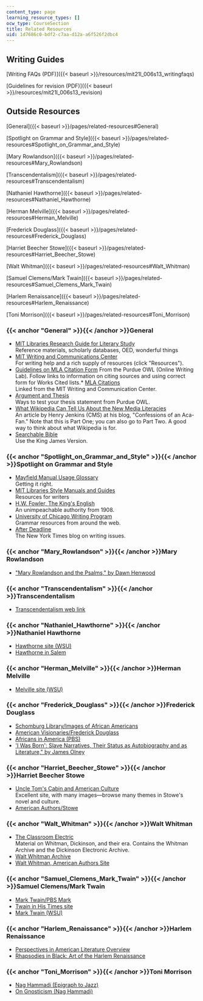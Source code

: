```yaml
---
content_type: page
learning_resource_types: []
ocw_type: CourseSection
title: Related Resources
uid: 1d7686c0-bdf2-c7aa-d12a-a6f526f2dbc4
---
```


Writing Guides
--------------

[Writing FAQs (PDF)]({{< baseurl >}}/resources/mit21l_006s13_writingfaqs)

[Guidelines for revision (PDF)]({{< baseurl >}}/resources/mit21l_006s13_revision)

Outside Resources
-----------------

[General]({{< baseurl >}}/pages/related-resources#General)

[Spotlight on Grammar and Style]({{< baseurl >}}/pages/related-resources#Spotlight_on_Grammar_and_Style)

[Mary Rowlandson]({{< baseurl >}}/pages/related-resources#Mary_Rowlandson)

[Transcendentalism]({{< baseurl >}}/pages/related-resources#Transcendentalism)

[Nathaniel Hawthorne]({{< baseurl >}}/pages/related-resources#Nathaniel_Hawthorne)

[Herman Melville]({{< baseurl >}}/pages/related-resources#Herman_Melville)

[Frederick Douglass]({{< baseurl >}}/pages/related-resources#Frederick_Douglass)

[Harriet Beecher Stowe]({{< baseurl >}}/pages/related-resources#Harriet_Beecher_Stowe)

[Walt Whitman]({{< baseurl >}}/pages/related-resources#Walt_Whitman)

[Samuel Clemens/Mark Twain]({{< baseurl >}}/pages/related-resources#Samuel_Clemens_Mark_Twain)

[Harlem Renaissance]({{< baseurl >}}/pages/related-resources#Harlem_Renaissance)

[Toni Morrison]({{< baseurl >}}/pages/related-resources#Toni_Morrison)

### {{< anchor "General" >}}{{< /anchor >}}General

*   [MIT Libraries Research Guide for Literary Study](http://libguides.mit.edu/lit)  
    Reference materials, scholarly databases, OED, wonderful things
*   [MIT Writing and Communications Center](http://cmsw.mit.edu/writing-and-communication-center/)  
    For writing help and a rich supply of resources (click "Resources").
*   [Guidelines on MLA Citation Form](http://owl.english.purdue.edu/owl/resource/747/01/)
From the Purdue OWL (Online Writing Lab). Follow links to information on citing sources and using correct form for Works Cited lists.*   [MLA Citations](http://writing.wisc.edu/Handbook/DocMLA.html)  
    Linked from the MIT Writing and Communication Center.
*   [Argument and Thesis](http://owl.english.purdue.edu/owl/owlprint/588/)  
    Ways to test your thesis statement from Purdue OWL.
*   [What Wikipedia Can Tell Us About the New Media Literacies](http://henryjenkins.org/2007/06/what_wikipedia_can_teach_us_ab.html)  
    An article by Henry Jenkins (CMS) at his blog, "Confessions of an Aca-Fan." Note that this is Part One; you can also go to Part Two. A good way to think about what Wikipedia is for.
*   [Searchable Bible](http://www.biblestudytools.com/)  
    Use the King James Version.

### {{< anchor "Spotlight_on_Grammar_and_Style" >}}{{< /anchor >}}Spotlight on Grammar and Style

*   [Mayfield Manual Usage Glossary](http://www.mhhe.com/mayfieldpub/tsw/home.htm)  
    Getting it right.
*   [MIT Libraries Style Manuals and Guides](http://libguides.mit.edu/content.php?pid=80743&sid=598619)  
    Resources for writers
*   [H.W. Fowler, The King's English](http://www.bartleby.com/116/)  
    An unimpeachable authority from 1908.
*   [University of Chicago Writing Program](https://www.scribd.com/document/283734001/Grammar-Resources-University-of-Chicago-Writing-Program)  
    Grammar resources from around the web.
*   [After Deadline](http://afterdeadline.blogs.nytimes.com/2009/08/04/subject-meet-verb/?_r=0)  
    The New York Times blog on writing issues.

### {{< anchor "Mary_Rowlandson" >}}{{< /anchor >}}Mary Rowlandson

*   ["Mary Rowlandson and the Psalms," by Dawn Henwood](http://gateway.proquest.com/openurl?ctx_ver=Z39.88-2003&xri:pqil:res_ver=0.2&res_id=xri:lion-us&rft_id=xri:lion:ft:mla:R03047963:0)

### {{< anchor "Transcendentalism" >}}{{< /anchor >}}Transcendentalism

*   [Transcendentalism web link](https://plato.stanford.edu/entries/transcendentalism/)

### {{< anchor "Nathaniel_Hawthorne" >}}{{< /anchor >}}Nathaniel Hawthorne

*   [Hawthorne site (WSU)](http://public.wsu.edu/~campbelld/amlit/hawthor.htm)
*   [Hawthorne in Salem](http://www.hawthorneinsalem.org/)

### {{< anchor "Herman_Melville" >}}{{< /anchor >}}Herman Melville

*   [Melville site (WSU)](http://public.wsu.edu/~campbelld/amlit/melville.htm)

### {{< anchor "Frederick_Douglass" >}}{{< /anchor >}}Frederick Douglass

*   [Schomburg Library/Images of African Americans](https://www.nypl.org/about/locations/schomburg/digital-schomburg/images)
*   [American Visionaries/Frederick Douglass](https://www.nps.gov/museum/exhibits/douglass/visionary.html)
*   [Africans in America (PBS)](http://www.pbs.org/wgbh/aia/part4/4p1539.html)
*   ['I Was Born': Slave Narratives, Their Status as Autobiography and as Literature," by James Olney](http://www.jstor.org/stable/2930678)

### {{< anchor "Harriet_Beecher_Stowe" >}}{{< /anchor >}}Harriet Beecher Stowe

*   [Uncle Tom's Cabin and American Culture](http://utc.iath.virginia.edu/)  
    Excellent site, with many images—browse many themes in Stowe's novel and culture.
*   [American Authors/Stowe](http://public.wsu.edu/~campbelld/amlit/stowe.htm)

### {{< anchor "Walt_Whitman" >}}{{< /anchor >}}Walt Whitman

*   [The Classroom Electric](http://www.classroomelectric.org/intro.html)  
    Material on Whitman, Dickinson, and their era. Contains the Whitman Archive and the Dickinson Electronic Archive.
*   [Walt Whitman Archive](http://www.whitmanarchive.org/)
*   [Walt Whitman, American Authors Site](http://public.wsu.edu/~campbelld/amlit/whitman.htm)

### {{< anchor "Samuel_Clemens_Mark_Twain" >}}{{< /anchor >}}Samuel Clemens/Mark Twain

*   [Mark Twain/PBS Mark](http://www.pbs.org/marktwain/index.html)
*   [Twain in His Times site](http://twain.lib.virginia.edu/index2.html)
*   [Mark Twain (WSU)](http://public.wsu.edu/~campbelld/amlit/twain.htm)

### {{< anchor "Harlem_Renaissance" >}}{{< /anchor >}}Harlem Renaissance

*   [Perspectives in American Literature Overview](https://www.paulreuben.website/pal/chap9/9intro.html)
*   [Rhapsodies in Black: Art of the Harlem Renaissance](http://new.diaspora-artists.net/display_item.php?id=242&table=exhibitions&linkphrase=Rhapsodies+in+Black%3A+Art+of+the+Harlem+Renaissance)

### {{< anchor "Toni_Morrison" >}}{{< /anchor >}}Toni Morrison

*   [Nag Hammadi (Epigraph to Jazz)](http://www.gnosis.org/naghamm/thunder.html)
*   [On Gnosticism (Nag Hammadi)](http://www.pbs.org/wgbh/pages/frontline/shows/religion/story/pagels.html)